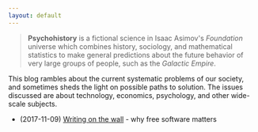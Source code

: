 ```yaml
---
layout: default
---
```


> **Psychohistory** is a fictional science in Isaac Asimov's *Foundation* universe which combines history, sociology, and mathematical statistics to make general predictions about the future behavior of very large groups of people, such as the *Galactic Empire*.

This blog rambles about the current systematic problems of our society, and sometimes sheds the light on possible paths to solution. The issues discussed are about technology, economics, psychology, and other wide-scale subjects.

  - (2017-11-09) [Writing on the wall](-posts/2017-11-09_writing-on-the-wall.markdown
) - why free software matters
